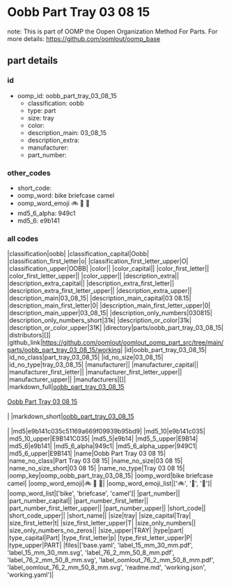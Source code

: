 # Oobb Part Tray 03 08 15  

note: This is part of OOMP the Oopen Organization Method For Parts. For more details: https://github.com/oomlout/oomp_base

##  part details





### id
* oomp_id: oobb_part_tray_03_08_15
  * classification: oobb
  * type: part
  * size: tray
  * color: 
  * description_main: 03_08_15
  * description_extra: 
  * manufacturer: 
  * part_number: 

### other_codes
* short_code: 
* oomp_word: bike briefcase camel
* oomp_word_emoji :bike: :briefcase: :camel:
* md5_6_alpha: 949c1
* md5_6: e9b141

### all codes 
|classification|oobb|
|classification_capital|Oobb|
|classification_first_letter|o|
|classification_first_letter_upper|O|
|classification_upper|OOBB|
|color||
|color_capital||
|color_first_letter||
|color_first_letter_upper||
|color_upper||
|description_extra||
|description_extra_capital||
|description_extra_first_letter||
|description_extra_first_letter_upper||
|description_extra_upper||
|description_main|03_08_15|
|description_main_capital|03 08.15|
|description_main_first_letter|0|
|description_main_first_letter_upper|0|
|description_main_upper|03_08_15|
|description_only_numbers|030815|
|description_only_numbers_short|31k|
|description_or_color|31k|
|description_or_color_upper|31K|
|directory|parts/oobb_part_tray_03_08_15|
|distributors|[]|
|github_link|https://github.com/oomlout/oomlout_oomp_part_src/tree/main/parts/oobb_part_tray_03_08_15/working|
|id|oobb_part_tray_03_08_15|
|id_no_class|part_tray_03_08_15|
|id_no_size|03_08_15|
|id_no_type|tray_03_08_15|
|manufacturer||
|manufacturer_capital||
|manufacturer_first_letter||
|manufacturer_first_letter_upper||
|manufacturer_upper||
|manufacturers|[]|
|markdown_full|[oobb_part_tray_03_08_15](https://github.com/oomlout/oomlout_oomp_part_src/tree/main/parts/oobb_part_tray_03_08_15/working)<br>[](https://github.com/oomlout/oomlout_oomp_part_src/tree/main/parts/oobb_part_tray_03_08_15/working)<br>[Oobb Part Tray 03 08 15](https://github.com/oomlout/oomlout_oomp_part_src/tree/main/parts/oobb_part_tray_03_08_15/working)<br><br>|
|markdown_short|[oobb_part_tray_03_08_15](https://github.com/oomlout/oomlout_oomp_part_src/tree/main/parts/oobb_part_tray_03_08_15/working)<br><br>|
|md5|e9b141c035c51169a669f09939b95bd9|
|md5_10|e9b141c035|
|md5_10_upper|E9B141C035|
|md5_5|e9b14|
|md5_5_upper|E9B14|
|md5_6|e9b141|
|md5_6_alpha|949c1|
|md5_6_alpha_upper|949C1|
|md5_6_upper|E9B141|
|name|Oobb Part Tray 03 08 15|
|name_no_class|Part Tray 03 08 15|
|name_no_size|03 08 15|
|name_no_size_short|03 08 15|
|name_no_type|Tray 03 08 15|
|oomp_key|oomp_oobb_part_tray_03_08_15|
|oomp_word|bike briefcase camel|
|oomp_word_emoji|:bike: :briefcase: :camel:|
|oomp_word_emoji_list|[':bike:', ':briefcase:', ':camel:']|
|oomp_word_list|['bike', 'briefcase', 'camel']|
|part_number||
|part_number_capital||
|part_number_first_letter||
|part_number_first_letter_upper||
|part_number_upper||
|short_code||
|short_code_upper||
|short_name||
|size|tray|
|size_capital|Tray|
|size_first_letter|t|
|size_first_letter_upper|T|
|size_only_numbers||
|size_only_numbers_no_zeros||
|size_upper|TRAY|
|type|part|
|type_capital|Part|
|type_first_letter|p|
|type_first_letter_upper|P|
|type_upper|PART|
|files|['base.yaml', 'label_15_mm_30_mm.pdf', 'label_15_mm_30_mm.svg', 'label_76_2_mm_50_8_mm.pdf', 'label_76_2_mm_50_8_mm.svg', 'label_oomlout_76_2_mm_50_8_mm.pdf', 'label_oomlout_76_2_mm_50_8_mm.svg', 'readme.md', 'working.json', 'working.yaml']|
